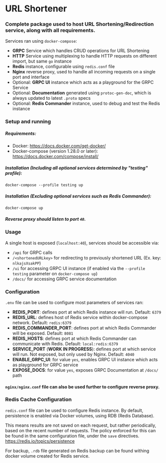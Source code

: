# URL Shortener
### Complete package used to host URL Shortening/Redirection service, along with all requirements.

Services ran using `docker-compose`:

- **GRPC** Service which handles CRUD operations for URL Shortening
- **HTTP** Service using multiplexing to handle HTTP requests on different import, but same `go` instance
- **Redis** instance, configurable using `redis.conf` file
- **Nginx** reverse proxy, used to handle all incoming requests on a single port and interface
- Optional: **GRPC UI** instance which acts as a playground for the GRPC Service
- Optional: **Documentation** generated using `protoc-gen-doc`, which is always updated to latest `.proto` specs
- Optional: **Redis Commander** instance, used to debug and test the Redis instance

### Setup and running

##### Requirements:

- Docker: https://docs.docker.com/get-docker/
- Docker-compose (version 1.28.0 or later): https://docs.docker.com/compose/install/

##### Installation (Including all optional services determined by "testing" profile):
```
docker-compose --profile testing up
```

##### Installation (Excluding optional services such as Redis Commander):
```
docker-compose up
```

##### Reverse proxy should listen to port `40`.

### Usage

A single host is exposed (`localhost:40`), services should be accessible via:

- `/api` for GRPC calls
- `/<shortenedURLkey>` for redirecting to previously shortened URL (Ex. key: `nlkajsXsakPP`)
- `/ui` for accessing GRPC UI instance (if enabled via the `--profile testing` parameter on `docker-compose up`)
- `/docs/` for accessing GRPC service documentation

### Configuration

`.env` file can be used to configure most parameters of services ran:

- **REDIS_PORT**: defines port at which Redis instance will run. Default: `6379`
- **REDIS_URL**: defines host of Redis service within docker-compose network. Default: `redis:6379`
- **REDIS_COMMANDER_PORT**: defines port at which Redis Commander will be exposed. Default: `8081`
- **REDIS_HOSTS**: defines port at which Redis Commander can communicate with Redis. Default: `local:redis:6379`
- **SERVICE_PORT** (**WORK IN PROGRESS**): defines port at which service will run. Not exposed, but only used by Nginx. Default: `4040`
- **ENABLE_GRPC_UI**: for value `yes`, enables GRPC UI instance which acts as playground for GRPC service
- **EXPOSE_DOCS**: for value `yes`, exposes GRPC Documentation at `/docs/` path

#### `nginx/nginx.conf` file can also be used further to configure reverse proxy.

### Redis Cache Configuration

`redis.conf` file can be used to configure Redis instance.
By default, persistence is enabled via Docker volumes, using RDB (Redis Database).

This means results are not saved on each request, but rather periodically, based on the recent number of requests.
The policy enforced for this can be found in the same configuration file, under the `save` directives.
https://redis.io/topics/persistence

For backup, `.rdb` file generated on Redis backup can be found withing docker volume created for Redis service.








